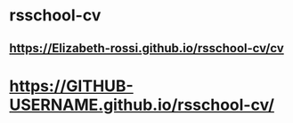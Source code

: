 # rsschool-cv
## https://Elizabeth-rossi.github.io/rsschool-cv/cv
# https://GITHUB-USERNAME.github.io/rsschool-cv/

